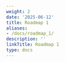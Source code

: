 ```yaml
---
weight: 2
date: '2025-06-12'
title: Roadmap 1
aliases:
- /docs/roadmap_1/
description: ''
linkTitle: Roadmap 1
type: docs
---
```


